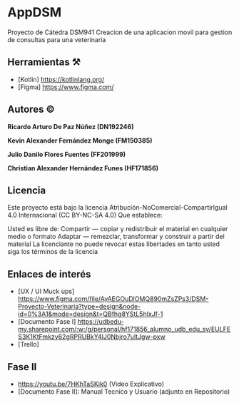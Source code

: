 # AppDSM
Proyecto de Cátedra DSM941 Creacion de una aplicacion movil para gestion de consultas para una veterinaria

## Herramientas ⚒️

* [Kotlin] https://kotlinlang.org/
* [Figma] https://www.figma.com/

## Autores ©️

**Ricardo Arturo De Paz Núñez (DN192246)**

**Kevin Alexander Fernández Monge (FM150385)**

**Julio Danilo Flores Fuentes (FF201999)**

**Christian Alexander Hernández Funes (HF171856)**

## Licencia 

Este proyecto está bajo la licencia Atribución-NoComercial-CompartirIgual 4.0 Internacional (CC BY-NC-SA 4.0)
Que establece:

Usted es libre de:
Compartir — copiar y redistribuir el material en cualquier medio o formato
Adaptar — remezclar, transformar y construir a partir del material
La licenciante no puede revocar estas libertades en tanto usted siga los términos de la licencia

## Enlaces de interés 
* [UX / UI Muck ups] https://www.figma.com/file/AyAEGOuDlOMQ890mZsZPs3/DSM-Proyecto-Veterinaria?type=design&node-id=0%3A1&mode=design&t=QBfhg8YStL5hIxJf-1
* [Documento Fase I]  https://udbedu-my.sharepoint.com/:w:/g/personal/hf171856_alumno_udb_edu_sv/EULFES3K1KtFmkzy62gRPRUBkY4lJ0Nbjro7ultJgw-pxw
* [Trello] 

## Fase II

* https://youtu.be/7HKhTaSKik0 (Video Explicativo)
* [Documento Fase II]: Manual Tecnico y Usuario (adjunto en Repositorio)
